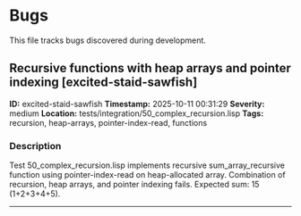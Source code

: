# Bugs

This file tracks bugs discovered during development.

## Recursive functions with heap arrays and pointer indexing [excited-staid-sawfish]

**ID:** excited-staid-sawfish
**Timestamp:** 2025-10-11 00:31:29
**Severity:** medium
**Location:** tests/integration/50_complex_recursion.lisp
**Tags:** recursion, heap-arrays, pointer-index-read, functions

### Description

Test 50_complex_recursion.lisp implements recursive sum_array_recursive function using pointer-index-read on heap-allocated array. Combination of recursion, heap arrays, and pointer indexing fails. Expected sum: 15 (1+2+3+4+5).

---

